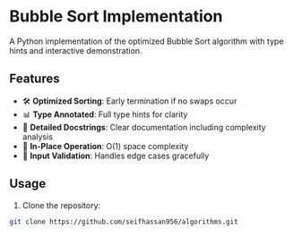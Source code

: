 # Bubble Sort Implementation

A Python implementation of the optimized Bubble Sort algorithm with type hints and interactive demonstration.

## Features

- 🛠️ **Optimized Sorting**: Early termination if no swaps occur
- 📊 **Type Annotated**: Full type hints for clarity
- 📝 **Detailed Docstrings**: Clear documentation including complexity analysis
- 🔄 **In-Place Operation**: O(1) space complexity
- 🧪 **Input Validation**: Handles edge cases gracefully

## Usage

1. Clone the repository:
```bash
git clone https://github.com/seifhassan956/algorithms.git